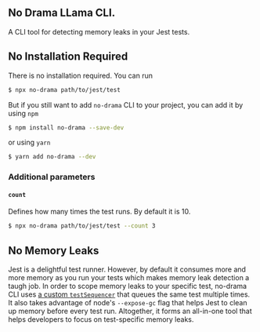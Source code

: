 ## No Drama LLama CLI.

A CLI tool for detecting memory leaks in your Jest tests.

## No Installation Required

There is no installation required. You can run

```bash
$ npx no-drama path/to/jest/test
```

But if you still want to add `no-drama` CLI to your project, you can add it by using `npm`

```bash
$ npm install no-drama --save-dev
```

or using `yarn`

```bash
$ yarn add no-drama --dev
```

### Additional parameters

#### `count`

Defines how many times the test runs. By default it is 10.

```bash
$ npx no-drama path/to/jest/test --count 3
```

## No Memory Leaks

Jest is a delightful test runner. However, by default it consumes more and more memory as you run your tests which makes memory leak detection a taugh job.
In order to scope memory leaks to your specific test, no-drama CLI uses [a custom `testSequencer`](https://jestjs.io/docs/en/configuration#testsequencer-string) that queues the same test multiple times. It also takes advantage of node's `--expose-gc` flag that helps Jest to clean up memory before every test run. Altogether, it forms an all-in-one tool that helps developers to focus on test-specific memory leaks.
